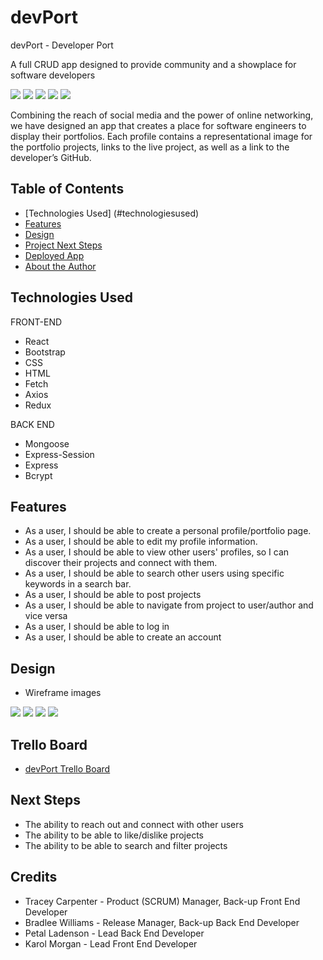 # devPort

devPort - Developer Port 

A full CRUD app designed to provide community and a showplace for software developers

<img src="https://res.cloudinary.com/dzbkpvk1h/image/upload/v1704757622/SignUpPage_ugvwdh.png">
<img src="https://res.cloudinary.com/dzbkpvk1h/image/upload/v1704757622/LogInPage_sw6ti8.png">
<img src="https://res.cloudinary.com/dzbkpvk1h/image/upload/v1704757622/devPort_home_ltyros.png">
<img src="https://res.cloudinary.com/dzbkpvk1h/image/upload/v1704758357/ProjectPage_qo2kyu.png">
<img src="https://res.cloudinary.com/dzbkpvk1h/image/upload/v1704757622/NewProjectPage_s6lnm5.png">


Combining the reach of social media and the power of online networking, we have designed an app that creates a place for software engineers to display their portfolios. Each profile contains a representational image for the portfolio projects, links to the live project, as well as a link to the developer’s GitHub.

## Table of Contents
* [Technologies Used] (#technologiesused)
* [Features](#features)
* [Design](#design)
* [Project Next Steps](#nextsteps)
* [Deployed App](#deployment)
* [About the Author](#author)

## <a name="technologiesused"></a>Technologies Used
FRONT-END
* React
* Bootstrap
* CSS
* HTML
* Fetch
* Axios
* Redux

BACK END
* Mongoose
* Express-Session
* Express
* Bcrypt

## Features
* As a user, I should be able to create a personal profile/portfolio page.
* As a user, I should be able to edit my profile information.
* As a user, I should be able to view other users' profiles, so I can discover their projects and connect with them.
* As a user, I should be able to search other users using specific keywords in a search bar.
* As a user, I should be able to post projects
* As a user, I should be able to navigate from project to user/author and vice versa
* As a user, I should be able to log in
* As a user, I should be able to create an account

## Design
* Wireframe images
<img src="https://res.cloudinary.com/dzbkpvk1h/image/upload/v1704423705/SocDev1_un2ng9.png">
<img src="https://res.cloudinary.com/dzbkpvk1h/image/upload/v1704423727/SocDev2_vgh26l.png">
<img src="https://res.cloudinary.com/dzbkpvk1h/image/upload/v1704423727/SocDev3_e2ims6.png">
<img src="https://res.cloudinary.com/dzbkpvk1h/image/upload/v1704423728/SocDev4_ph5uho.png">

## Trello Board
* <a href="https://trello.com/b/PBTM2qO3/project-3">devPort Trello Board</a>

## Next Steps
* The ability to reach out and connect with other users
* The ability to be able to like/dislike projects
* The ability to be able to search and filter projects

## Credits
* Tracey Carpenter - Product (SCRUM) Manager, Back-up Front End Developer
* Bradlee Williams - Release Manager, Back-up Back End Developer
* Petal Ladenson - Lead Back End Developer
* Karol Morgan - Lead Front End Developer
